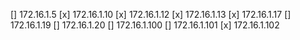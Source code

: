 [] 172.16.1.5
[x] 172.16.1.10
[x] 172.16.1.12
[x] 172.16.1.13
[x] 172.16.1.17
[] 172.16.1.19
[] 172.16.1.20
[] 172.16.1.100
[] 172.16.1.101
[x] 172.16.1.102